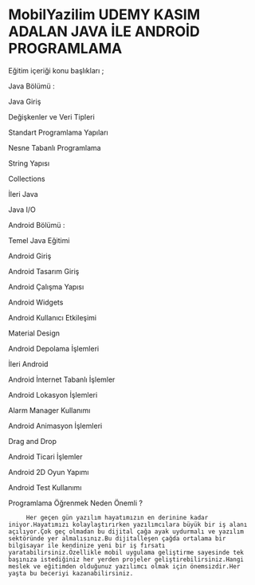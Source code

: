 # MobilYazilim UDEMY KASIM ADALAN JAVA İLE ANDROİD PROGRAMLAMA

Eğitim içeriği konu başlıkları ;

Java Bölümü : 

Java Giriş

Değişkenler ve Veri Tipleri

Standart Programlama Yapıları

Nesne Tabanlı Programlama

String Yapısı

Collections

İleri Java

Java I/O

Android Bölümü : 

Temel Java Eğitimi

Android Giriş

Android Tasarım Giriş

Android Çalışma Yapısı

Android Widgets

Android Kullanıcı Etkileşimi

Material Design

Android Depolama İşlemleri

İleri Android

Android İnternet Tabanlı İşlemler

Android Lokasyon İşlemleri

Alarm Manager Kullanımı

Android Animasyon İşlemleri

Drag and Drop

Android Ticari İşlemler

Android 2D Oyun Yapımı

Android Test Kullanımı

Programlama Öğrenmek Neden Önemli ?   

         Her geçen gün yazılım hayatımızın en derinine kadar iniyor.Hayatımızı kolaylaştırırken yazılımcılara büyük bir iş alanı açılıyor.Çok geç olmadan bu dijital çağa ayak uydurmalı ve yazılım sektöründe yer almalısınız.Bu dijitalleşen çağda ortalama bir bilgisayar ile kendinize yeni bir iş fırsatı yaratabilirsiniz.Özellikle mobil uygulama geliştirme sayesinde tek başınıza istediğiniz her yerden projeler geliştirebilirsiniz.Hangi meslek ve eğitimden olduğunuz yazılımcı olmak için önemsizdir.Her yaşta bu beceriyi kazanabilirsiniz.



